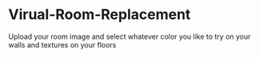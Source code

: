 # Virual-Room-Replacement
Upload your room image and select whatever color you like to try on your walls and textures on your floors
